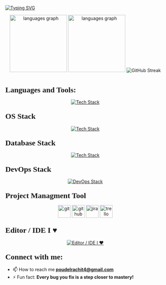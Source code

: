 <a href="https://git.io/typing-svg"><img src="https://readme-typing-svg.demolab.com?font=Poppins&weight=700&size=70&duration=4000&pause=1000&color=F7F7F7&background=000000&center=true&vCenter=true&width=1125&height=320&lines=Hello%2C+Everyone%F0%9F%91%8B;I'm+Rachit+Poudel." alt="Typing SVG" /></a>
</br>
<div align="center">
<img src="https://github-readme-stats.vercel.app/api/top-langs?locale=en&hide_title=false&layout=compact&card_width=320&langs_count=10&theme=dark&hide_border=true&username=rachitpoudel101" height="180" alt="languages graph"  />
<img src="https://github-readme-streak-stats.herokuapp.com/?user=rachitpoudel101&theme=dark&hide_border=true" height="180" alt="languages graph"  />
<img src="https://github-readme-streak-stats.herokuapp.com?user=rachitpoudel101&theme=dark&border_radius=4&mode=weekly" alt="GitHub Streak" />
</div>
</br>
<div align="center">
  <h3 align="left"><font size="+2" face="Verdana">Languages and Tools:</font></h3>
  <a href="https://skills.thijs.gg" target="_blank">
    <img src="https://skillicons.dev/icons?i=python,js,django,php,html,css,c,&theme=light" alt="Tech Stack" />
  </a>
</div>


<div align="center">
  <h3 align="left"><font size="+2" face="Verdana">OS Stack</font></h3>
  <a href="https://skills.thijs.gg" target="_blank">
    <img src="https://skillicons.dev/icons?i=linux,ubuntu,kali,bash,&theme=dark" alt="Tech Stack" />
  </a>
</div>


<div align="center">
  <h3 align="left"><font size="+2" face="Verdana">Database Stack</font></h3>
  <a href="https://skills.thijs.gg" target="_blank">
    <img src="https://skillicons.dev/icons?i=mysql,&theme=dark" alt="Tech Stack" />
  </a>
</div>

<div align="center">
  <h3 align="left"><font size="+2" face="Verdana">DevOps Stack </font></h3>
  <a href="https://skills.thijs.gg" target="_blank">
    <img src="https://skillicons.dev/icons?i=aws,azure,gcp,&theme=dark" alt="DevOps Stack " />
  </a>
</div>


         
<div align="center">
  <h3 align="left"><font size="+2" face="Verdana">Project Managment Tool </font></h3>
  <img src="https://www.vectorlogo.zone/logos/git-scm/git-scm-icon.svg" alt="git" title="git" width="40" height="40"/>  <img src="https://www.vectorlogo.zone/logos/github/github-icon.svg" alt="github" title="github" width="40" height="40"/>
  <img src="https://www.vectorlogo.zone/logos/atlassian_jira/atlassian_jira-icon.svg" alt="jira" title="jira" width="40" height="40"/> <img src="https://www.vectorlogo.zone/logos/trello/trello-icon.svg" alt="trello" title="trello" width="40" height="40"/>
  </a>
</div>

<!-- editor idle -->

<div align="center">
  <h3 align="left"><font size="+2" face="Verdana">Editor / IDE I ♥ </font></h3>
  <a href="https://skills.thijs.gg" target="_blank">
    <img src="https://skillicons.dev/icons?i=vscode,eclipse,,&theme=dark" alt="Editor / IDE I ♥ "/>
  </a>
</div>

<!-- Contact Section -->
<h3 align="left"><font size="+2" face="Verdana">Connect with me:</font></h3>
<p align="left">
</p>

- 📫 How to reach me **[poudelrachit4@gmail.com](mailto:poudelrachit4@gmail.com)**
- ⚡ Fun fact:  **Every bug you fix is a step closer to mastery!**
